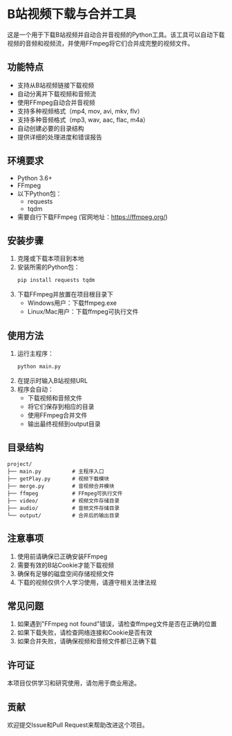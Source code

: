 # B站视频下载与合并工具

这是一个用于下载B站视频并自动合并音视频的Python工具。该工具可以自动下载视频的音频和视频流，并使用FFmpeg将它们合并成完整的视频文件。

## 功能特点

- 支持从B站视频链接下载视频
- 自动分离并下载视频和音频流
- 使用FFmpeg自动合并音视频
- 支持多种视频格式（mp4, mov, avi, mkv, flv）
- 支持多种音频格式（mp3, wav, aac, flac, m4a）
- 自动创建必要的目录结构
- 提供详细的处理进度和错误报告

## 环境要求

- Python 3.6+
- FFmpeg
- 以下Python包：
  - requests
  - tqdm
- 需要自行下载FFmpeg (官网地址：https://ffmpeg.org/)
## 安装步骤

1. 克隆或下载本项目到本地
2. 安装所需的Python包：
   ```bash
   pip install requests tqdm
   ```
3. 下载FFmpeg并放置在项目根目录下
   - Windows用户：下载ffmpeg.exe
   - Linux/Mac用户：下载ffmpeg可执行文件

## 使用方法

1. 运行主程序：
   ```bash
   python main.py
   ```
2. 在提示时输入B站视频URL
3. 程序会自动：
   - 下载视频和音频文件
   - 将它们保存到相应的目录
   - 使用FFmpeg合并文件
   - 输出最终视频到output目录

## 目录结构

```
project/
├── main.py          # 主程序入口
├── getPlay.py       # 视频下载模块
├── merge.py         # 音视频合并模块
├── ffmpeg           # FFmpeg可执行文件
├── video/           # 视频文件存储目录
├── audio/           # 音频文件存储目录
└── output/          # 合并后的输出目录
```

## 注意事项

1. 使用前请确保已正确安装FFmpeg
2. 需要有效的B站Cookie才能下载视频
3. 确保有足够的磁盘空间存储视频文件
4. 下载的视频仅供个人学习使用，请遵守相关法律法规

## 常见问题

1. 如果遇到"FFmpeg not found"错误，请检查ffmpeg文件是否在正确的位置
2. 如果下载失败，请检查网络连接和Cookie是否有效
3. 如果合并失败，请确保视频和音频文件都已正确下载

## 许可证

本项目仅供学习和研究使用，请勿用于商业用途。

## 贡献

欢迎提交Issue和Pull Request来帮助改进这个项目。 
